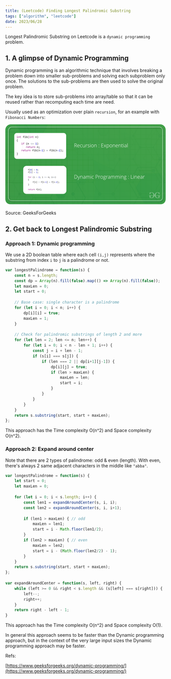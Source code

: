 ```yaml
---
title: (Leetcode) Finding Longest Palindromic Substring
tags: ["algorithm", "leetcode"]
date: 2023/06/28
---
```


Longest Palindromic Substring on Leetcode is a `dynamic programming` problem.

## 1. A glimpse of Dynamic Programming

Dynamic programming is an algorithmic technique that involves breaking a problem down into smaller sub-problems and solving each subproblem only once. The solutions to the sub-problems are then used to solve the original problem.

The key idea is to store sub-problems into array/table so that it can be reused rather than recomputing each time are need.

Usually used as an optimization over plain `recursion`, for an example with `Fibonacci Numbers`:

![Fibonacci Numbers Dynamic Programming](https://raw.githubusercontent.com/southxzx/handbook/main/_posts/everyday/_meta/Dynamic-Programming-1.png)

Source: GeeksForGeeks

## 2. Get back to Longest Palindromic Substring

### Approach 1: Dynamic programming

We use a 2D boolean table where each cell `(i,j)` represents where the substring from index `i` to `j` is a palindrome or not.

```Javascript
var longestPalindrome = function(s) {
    const n = s.length;
    const dp = Array(n).fill(false).map(() => Array(n).fill(false));
    let maxLen = 0;
    let start = 0;

    // Base case: single character is a palindrome
    for (let i = 0; i < n; i++) {
        dp[i][i] = true;
        maxLen = 1;
    }

    // Check for palindromic substrings of length 2 and more
    for (let len = 2; len <= n; len++) {
        for (let i = 0; i < n - len + 1; i++) {
            const j = i + len - 1;
            if (s[i] === s[j]) {
                if (len === 2 || dp[i+1][j-1]) {
                    dp[i][j] = true;
                    if (len > maxLen) {
                        maxLen = len;
                        start = i;
                    }
                }
            }
        }
    }
    return s.substring(start, start + maxLen);
};
```

This approach has the Time complexity O(n^2) and Space complexity O(n^2).

### Approach 2: Expand around center

Note that there are 2 types of palindrome: odd & even (length). With even, there's always 2 same adjacent characters in the middle like `"abba"`.

```Javascript
var longestPalindrome = function(s) {
    let start = 0;
    let maxLen = 0;

    for (let i = 0; i < s.length; i++) {
        const len1 = expandAroundCenter(s, i, i);
        const len2 = expandAroundCenter(s, i, i+1);

        if (len1 > maxLen) { // odd
            maxLen = len1;
            start = i - Math.floor(len1/2);
        }
        if (len2 > maxLen) { // even
            maxLen = len2;
            start = i - (Math.floor(len2/2) - 1);
        }
    }
    return s.substring(start, start + maxLen);
};

var expandAroundCenter = function(s, left, right) {
    while (left >= 0 && right < s.length && (s[left] === s[right])) {
        left--;
        right++;
    }
    return right - left - 1;
}
```

This approach has the Time complexity O(n^2) and Space complexity O(1).

In general this approach seems to be faster than the Dynamic programming approach, but in the context of the very large input sizes the Dynamic programming approach may be faster.

Refs:

[https://www.geeksforgeeks.org/dynamic-programming/](https://www.geeksforgeeks.org/dynamic-programming/)
